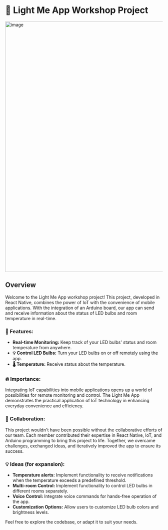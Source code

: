# 🌟 Light Me App Workshop Project

<img width="800" alt="image" src="https://github.com/petros-g/LightMeApp/assets/96618818/682eb9f6-48c2-47d1-b418-db930eada4ef">


## Overview

Welcome to the Light Me App workshop project! This project, developed in React Native, combines the power of IoT with the convenience of mobile applications. With the integration of an Arduino board, our app can send and receive information about the status of LED bulbs and room temperature in real-time.

### 🚀 Features:
- **Real-time Monitoring:** Keep track of your LED bulbs' status and room temperature from anywhere.
- **💡 Control LED Bulbs:** Turn your LED bulbs on or off remotely using the app.
- **🌡️ Temperature:** Receive status about the temperature.

### 🔥 Importance:
Integrating IoT capabilities into mobile applications opens up a world of possibilities for remote monitoring and control. The Light Me App demonstrates the practical application of IoT technology in enhancing everyday convenience and efficiency.

### 👥 Collaboration:
This project wouldn't have been possible without the collaborative efforts of our team. Each member contributed their expertise in React Native, IoT, and Arduino programming to bring this project to life. Together, we overcame challenges, exchanged ideas, and iteratively improved the app to ensure its success.


### 💡 Ideas (for expansion):
- **Temperature alerts:** Implement functionality to receive notifications when the temperature exceeds a predefined threshold.
- **Multi-room Control:** Implement functionality to control LED bulbs in different rooms separately.
- **Voice Control:** Integrate voice commands for hands-free operation of the app.
- **Customization Options:** Allow users to customize LED bulb colors and brightness levels.

Feel free to explore the codebase, or adapt it to suit your needs.
